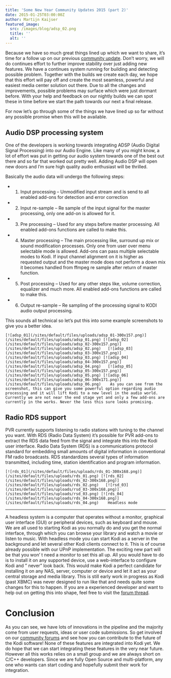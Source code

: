 ```yaml
---
title: 'Some New Year Community Updates 2015 (part 2)'
date: 2015-01-25T03:00:00Z
author: Martijn Kaijser
featured_image:
  src: /images/blog/adsp_02.png
  title: ''
  alt: ''
---
```

Because we have so much great things lined up which we want to share, it’s time for a follow up on our previous [community update](/article/some-new-year-community-updates-2015). Don’t worry, we will do continues effort to further improve stability over just adding new features. We have a continues system running for building and detecting possible problem. Together with the builds we create each day, we hope that this effort will pay off and create the most seamless, powerful and easiest media center solution out there. Due to all the changes and improvements, possible problems may surface which were just dormant before. With your help and feedback on our nightly builds we can spot these in time before we start the path towards our next a final release.

 For now let’s go through some of the things we have lined up so far without any possible promise when this will be available.

 Audio DSP processing system
---------------------------

 One of the developers is working towards integrating ADSP (Audio Digital Signal Processing) into our Audio Engine. Like many of you might know, a lot of effort was put in getting our audio system towards one of the best out there and so far that worked out pretty well. Adding Audio DSP will open new doors and I’m sure high quality audio enthusiast will be thrilled.

 Basically the audio data will undergo the following steps:

 
 * 1. Input processing – Unmodified input stream and is send to all enabled add-ons for detection and error correction
 * 2. Input re-sample – Re sample of the input signal for the master processing, only one add-on is allowed for it.
 * 3. Pre processing – Used for any steps before master processing. All enabled add-ons functions are called to make this.
 * 4. Master processing – The main processing like, surround up mix or sound modification processes. Only one from user over menu selectable mode is allowed. Add-ons can pass multiple selectable modes to Kodi. If input channel alignment on it is higher as requested output and the master mode does not perform a down mix it becomes handled from ffmpeg re sample after return of master function.
 * 5. Post processing – Used for any other steps like, volume correction, equalizer and much more. All enabled add-ons functions are called to make this.
 * 6. Output re-sample – Re sampling of the processing signal to KODI audio output processing.
 
 This sounds all technical so let’s put this into some example screenshots to give you a better idea.

  

    [![adsp_01](/sites/default/files/uploads/adsp_01-300x157.png)](/sites/default/files/uploads/adsp_01.png) [![adsp_02](/sites/default/files/uploads/adsp_02-300x157.png)](/sites/default/files/uploads/adsp_02.png)   [![adsp_03](/sites/default/files/uploads/adsp_03-300x157.png)](/sites/default/files/uploads/adsp_03.png) [![adsp_04](/sites/default/files/uploads/adsp_04-300x157.png)](/sites/default/files/uploads/adsp_04.png)   [![adsp_05](/sites/default/files/uploads/adsp_05-300x157.png)](/sites/default/files/uploads/adsp_05.png) [![adsp_06](/sites/default/files/uploads/adsp_06-300x171.png)](/sites/default/files/uploads/adsp_06.png)    As you can see from the screenshot, this can give you some powerful option regarding audio processing and it will lift Kodi to a new level in the audio world. Currently we are not near the end stage yet and only a few add-ons are currently in the works. Never the less this sure looks promising.

 Radio RDS support
-----------------

 PVR currently supports listening to radio stations with tuning to the channel you want. With RDS (Radio Data System) it’s possible for PVR add-ons to extract the RDS data feed from the signal and integrate this into the Kodi user interface. Radio Data System (RDS) is a communications protocol standard for embedding small amounts of digital information in conventional FM radio broadcasts. RDS standardizes several types of information transmitted, including time, station identification and program information.

    [![rds_01](/sites/default/files/uploads/rds_01-300x168.png)](/sites/default/files/uploads/rds_01.png) [![rds_02](/sites/default/files/uploads/rds_02-300x168.png)](/sites/default/files/uploads/rds_02.png)   [![rsd_03](/sites/default/files/uploads/rsd_03-300x168.png)](/sites/default/files/uploads/rsd_03.png) [![rds_04](/sites/default/files/uploads/rds_04-300x168.png)](/sites/default/files/uploads/rds_04.png)    Headless mode
-------------

 A headless system is a computer that operates without a monitor, graphical user interface (GUI) or peripheral devices, such as keyboard and mouse. We are all used to starting Kodi as you normally do and you get the normal interface, through which you can browse your library and watch a movie or listen to music. With headless mode you can start Kodi as a server in the background and let several other Kodi clients connect to it. This is of course already possible with our UPnP implementation. The exciting new part will be that you won’ t need a monitor to set this all up. All you would have to do is to install it on any supported device, use a web-interface to configure Kodi and ” never” look back. This would make Kodi a perfect candidate for installing it on any NAS, server, computer or device and let it act as your central storage and media library. This is still early work in progress as Kodi (past XBMC) was never designed to run like that and needs quite some changes for this to happen. If you are a experienced developer and want to help out on getting this into shape, feel free to visit the [forum thread](https://forum.kodi.tv/showthread.php?tid=212061).

 **Conclusion**
==============

 As you can see, we have lots of innovations in the pipeline and the majority come from user requests, ideas or user code submissions. So get involved on our [community forums](https://forum.kodi.tv/) and see how you can contribute to the future of the Kodi software! None of these features are integrated into Kodi yet. We do hope that we can start integrating these features in the very near future. However all this works relies on a small group and we are always short on C/C++ developers. Since we are fully Open Source and multi-platform, any one who wants can start coding and hopefully submit their work for integration.

 